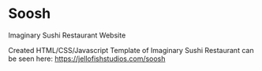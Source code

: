 # Soosh
Imaginary Sushi Restaurant Website

Created HTML/CSS/Javascript Template of Imaginary Sushi Restaurant can be seen here:
https://jellofishstudios.com/soosh
